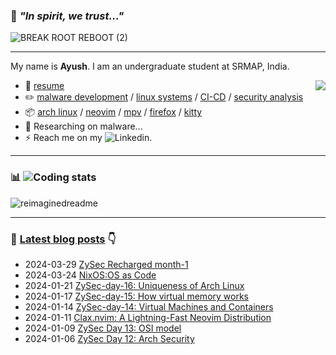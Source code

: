 ### 💠 *"In spirit, we trust..."*
![BREAK  ROOT  REBOOT (2)](https://github.com/Spirizeon/Spirizeon/assets/123345456/f3b18878-23f1-45cf-8e38-b9c63d4bed50)

---
My name is **Ayush**<!-- the bold part is the origin of my ID -->. I am an undergraduate student at SRMAP, India.


  <img src="https://discord-readme-badge.vercel.app/api?id=1031196479337013338" align='right' />


-   📎 [resume](https://github.com/spirizeon/resume/tree/main/vero.pdf)
-   :pencil2: [malware development](https://en.wikipedia.org/wiki/Malware) / [linux systems](https://en.wikipedia.org/wiki/Linux) / [CI-CD](https://en.wikipedia.org/wiki/CI/CD) / [security analysis](https://en.wikipedia.org/wiki/Computer_security)
-   :package: [arch linux](https://wiki.archlinux.org/title/Arch_Linux) / [neovim](https://neovim.io/) / [mpv](https://mpv.io/) / [firefox](https://www.mozilla.org/firefox/) / [kitty](https://github.com/kovidgoyal/kitty)
-   :seedling: Researching on malware...
-   ⚡ Reach me on my ![Linkedin](https://in.linkedin.com/in/ayushduttasrmap).

---

### :bar_chart: ![Coding stats](https://profile-summary-for-github.com/user/spirizeon)

<img src="https://myreadme.vercel.app/api/embed/spirizeon?panels=userstatistics,toprepositories,toplanguages,commitgraph" alt="reimaginedreadme" />

---

### :pencil: [Latest blog posts](https://berzi.hashnode.dev) 👇
<!--START_SECTION:blog-posts-->
-   2024-03-29 [ZySec Recharged month-1](https://berzi.hashnode.dev/zysec-recharged-month-1)
-   2024-03-24 [NixOS:OS as Code](https://berzi.hashnode.dev/nixos)
-   2024-01-21 [ZySec-day-16: Uniqueness of Arch Linux](https://berzi.hashnode.dev/zysec-day-16)
-   2024-01-17 [ZySec-day-15: How virtual memory works](https://berzi.hashnode.dev/zysec-day-15)
-   2024-01-14 [ZySec-day-14: Virtual Machines and Containers](https://berzi.hashnode.dev/zysec-day-14)
-   2024-01-11 [Clax.nvim: A Lightning-Fast Neovim Distribution](https://berzi.hashnode.dev/claxnvim-a-lightning-fast-neovim-distribution)
-   2024-01-09 [ZySec Day 13: OSI model](https://berzi.hashnode.dev/zysec-day-13)
-   2024-01-06 [ZySec Day 12: Arch Security](https://berzi.hashnode.dev/zysec-day-12)
<!--END_SECTION:blog-posts-->

